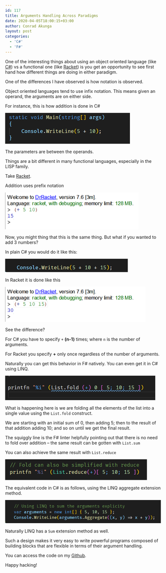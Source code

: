 ```yaml
---
id: 117
title: Arguments Handling Across Paradigms
date: 2020-04-05T18:00:15+03:00
author: Conrad Akunga
layout: post
categories:
  - 'C#'
  - 'F#'
---
```

One of the interesting things about using an object oriented language (like [C#](https://docs.microsoft.com/en-us/dotnet/csharp/)) vs a functional one (like [Racket](https://racket-lang.org/)) is you get an opportunity to see first hand how different things are doing in either paradigm.

One of the differences I have observed is how notation is observed.

Object oriented languages tend to use infix notation. This means given an operand, the arguments are on either side.

For instance, this is how addition is done in C#

![](../images/2020/04/Infix-vs-Postfix-1.png)

The parameters are between the operands.

Things are a bit different in many functional languages, especially in the LISP family.

Take [Racket](https://racket-lang.org/).

Addition uses prefix notation

![](../images/2020/04/Infix-vs-Postfix-2.png)

Now, you might thing that this is the same thing. But what if you wanted to add 3 numbers?

In plain C# you would do it like this:

![](../images/2020/04/Infix-vs-Postfix-3.png)

In Racket it is done like this

![](../images/2020/04/Infix-vs-Postfix-4.png)

See the difference?

For C# you have to specify `+` **(n-1)** times; where `n` is the number of arguments.

For Racket you specify **+** only once regardless of the number of arguments.

Naturally you can get this behavior in F# natively. You can even get it in C# using LINQ.

![](../images/2020/04/Infix-vs-Postfix-5.png)

What is happening here is we are folding all the elements of the list into a single value using the `List.fold` construct.

We are starting with an initial sum of 0, then adding 5; then to the result of that addition adding 10; and so on until we get the final result.

The squiggly line is the F# linter helpfully pointing out that there is no need to fold over addition – the same result can be gotten with `List.sum`

You can also achieve the same result with `List.reduce`

![](../images/2020/04/Reduce.png)

The equivalent code in C# is as follows, using the LINQ aggregate extension method.

![](../images/2020/04/Infix-vs-Postfix-6.png)

Naturally LINQ has a `Sum` extension method as well.

Such a design makes it very easy to write powerful programs composed of building blocks that are flexible in terms of their argument handling.

You can access the code on my [Github](https://github.com/conradakunga/BlogCode/tree/master/5%20April%20Infix%20vs%20Prefix%20Notation).

Happy hacking!